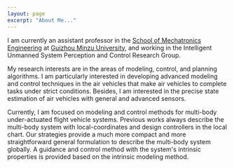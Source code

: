 ```yaml
---
layout: page
excerpt: "About Me..."
---
```


I am currently an assistant professor in the [ School of Mechatronics Engineering](http://lxy.gzmu.edu.cn "  School of Mechatronics Engineering") at [Guizhou Minzu University](http://www.gzmu.edu.cn "Guizhou Mingzu University"), and working in the Intelligent Unmanned System Perception and Control Research Group.

My research interests are in the areas of modeling, control, and planning algorithms. I am particularly interested in developing advanced modeling and control techniques in the air vehicles that make air vehicles to complete tasks under strict conditions. Besides, I am interested in the precise state estimation of air vehicles with general and advanced sensors.

Currently, I am focused on modeling and control methods for multi-body under-actuated flight vehicle systems. Previous works always describe the multi-body system with local-coordinates and design controllers in the local chart. Our strategies provide a much more compact and more straightforward general formulation to describe the multi-body system globally. A guidance and control method with the system's intrinsic properties is provided based on the intrinsic modeling method.


